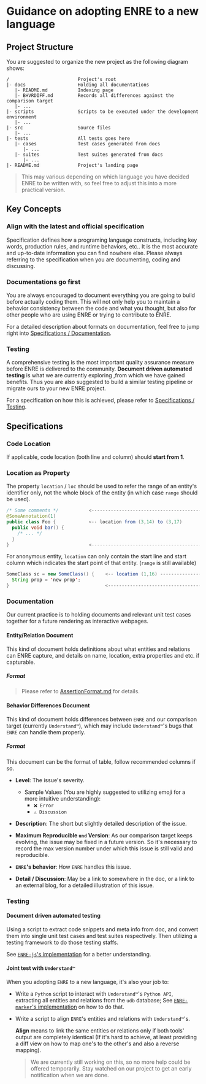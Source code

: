 # Guidance on adopting ENRE to a new language

## Project Structure

You are suggested to organize the new project as the following diagram shows:

```text
/                         Project's root
|- docs                   Holding all documentations
   |- README.md           Indexing page
   |- BHVRDIFF.md         Records all differences against the comparison target
   |- ...
|- scripts                Scripts to be executed under the development environment
   |- ...
|- src                    Source files
   |- ...
|- tests                  All tests goes here
   |- cases               Test cases generated from docs
      |- ...
   |- suites              Test suites generated from docs
      |- ...
|- README.md              Project's landing page
```

> This may various depending on which language you have decided ENRE to be written with, so feel free to adjust this into a more practical version.

## Key Concepts

### Align with the latest and official specification

Specification defines how a programing language constructs, including key words, production rules, and runtime behaviors, etc.. It is the most accurate and up-to-date information you can find nowhere else. Please always referring to the specification when you are documenting, coding and discussing.

### Documentations go first

You are always encouraged to document everything you are going to build before actually coding them. This will not only help you to maintain a behavior consistency between the code and what you thought, but also for other people who are using ENRE or trying to contribute to ENRE.

For a detailed description about formats on documentation, feel free to jump right into [Specifications / Documentation](#documentation).

### Testing

A comprehensive testing is the most important quality assurance measure before ENRE is delivered to the community. **Document driven automated testing** is what we are currently exploring ,from which we have gained benefits. Thus you are also suggested to build a similar testing pipeline or migrate ours to your new ENRE project.

For a specification on how this is achieved, please refer to [Specifications / Testing](#testing-1).

## Specifications

### Code Location

If applicable, code location (both line and column) should **start from 1**.

### Location as Property

The property `location` / `loc` should be used to refer the range of an entity's identifier only, not the whole block of the entity (in which case `range` should be used).

```java
/* Some comments */           <---------------------------------------- Range of the entity from (1,1) to (7,1)
@SomeAnnotation(1)                                                    |
public class Foo {            <-- location from (3,14) to (3,17)      |
  public void bar() {                                                 |
    /* ... */                                                         |
  }                                                                   |
}                             <----------------------------------------
```

For anonymous entity, `location` can only contain the start line and start column which indicates the start point of that entity. (`range` is still available)

```java
SomeClass sc = new SomeClass() {    <-- location (1,16) --------------- Range
  String prop = 'new prop';                                           |
}                                   <----------------------------------
```

### Documentation

Our current practice is to holding documents and relevant unit test cases together for a future rendering as interactive webpages.

#### Entity/Relation Document

This kind of document holds definitions about what entities and relations can ENRE capture, and details on name, location, extra properties and etc. if capturable.

##### Format

> Please refer to [AssertionFormat.md](./AssertionFormat.md) for details.

#### Behavior Differences Document

This kind of document holds differences between `ENRE` and our comparison target (currently `Understand™`), which may include `Understand™`'s bugs that `ENRE` can handle them properly.

##### Format

This document can be the format of table, follow recommended columns if so.

* **Level**: The issue's severity.
  + Sample Values (You are highly suggested to utilizing emoji for a more intuitive understanding):
    - `❌ Error`
    - `⚠️ Discussion`

* **Description**: The short but slightly detailed description of the issue.

* **Maximum Reproducible `und` Version**: As our comparison target keeps evolving, the issue may be fixed in a future version. So it's necessary to record the max version number under which this issue is still valid and reproducible.

* **`ENRE`'s behavior**: How `ENRE` handles this issue.

* **Detail / Discussion**: May be a link to somewhere in the doc, or a link to an external blog, for a detailed illustration of this issue.

### Testing

#### Document driven automated testing

Using a script to extract code snippets and meta info from doc, and convert them into single unit test cases and test suites respectively. Then utilizing a testing framework to do those testing staffs.

See [`ENRE-js`'s implementation](https://github.com/xjtu-enre/ENRE-NT.js/blob/main/scripts/md2.mjs) for a better understanding.

#### Joint test with `Understand™`

When you adopting `ENRE` to a new language, it's also your job to:

* Write a `Python` script to interact with `Understand™`'s `Python API`, extracting all entities and relations from the `udb` database;
  See [`ENRE-marker`'s implementation](https://github.com/xjtu-enre/ENRE-marker/tree/main/input/java) on how to do that.

* Write a script to align `ENRE`'s entities and relations with `Understand™`'s.

  **Align** means to link the same entities or relations only if both tools' output are completely identical (If it's hard to achieve, at least providing a diff view on how to map one's to the other's and also a reverse mapping).

  > We are currently still working on this, so no more help could be offered temporarily. Stay watched on our project to get an early notification when we are done.
